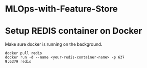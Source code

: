 # MLOps-with-Feature-Store



# Setup REDIS container on Docker
Make sure docker is running on the background.
```
docker pull redis
docker run -d --name <your-redis-container-name> -p 637
9:6379 redis
```